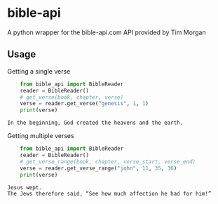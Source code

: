 # bible-api
A python wrapper for the bible-api.com API provided by Tim Morgan

## Usage
Getting a single verse
```python
    from bible_api import BibleReader
    reader = BibleReader()
    # get_verse(book, chapter, verse)
    verse = reader.get_verse("genesis", 1, 1)
    print(verse)
```
```
In the beginning, God created the heavens and the earth.
 ```

Getting multiple verses
```python
    from bible_api import BibleReader
    reader = BibleReader()
    # get_verse_range(book, chapter, verse_start, verse_end)
    verse = reader.get_verse_range("john", 11, 35, 36)
    print(verse)
```
```text
Jesus wept.
The Jews therefore said, “See how much affection he had for him!”
```
